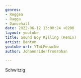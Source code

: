 ```yaml
---
genres:
- Reggea
- Ragga
- Dancehall
date: 2022-06-12 13:00:24 +0200
layout: youtube
title: Sound Boy Killing (Remix)
artist: Banton
youtube-url: YTmLPwuwcNw
author: Johannriderfromrohan

---
```

Schwitzig